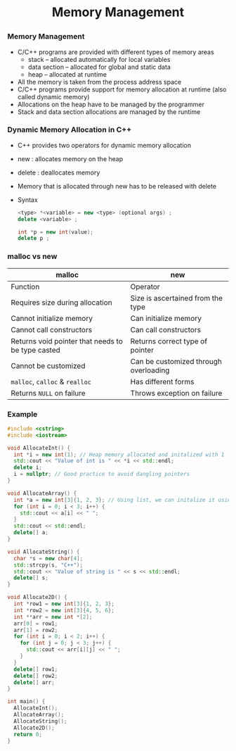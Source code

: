 <h1 style="text-align:center;"> Memory Management </p>

### Memory Management

- C/C++ programs are provided with different types of memory areas
  - stack – allocated automatically for local variables
  - data section – allocated for global and static data
  - heap – allocated at runtime
- All the memory is taken from the process address space
- C/C++ programs provide support for memory allocation at runtime (also called dynamic memory)
- Allocations on the heap have to be managed by the programmer
- Stack and data section allocations are managed by the runtime

### Dynamic Memory Allocation in C++

- C++ provides two operators for dynamic memory allocation
- new : allocates memory on the heap
- delete : deallocates memory
- Memory that is allocated through new has to be released with delete
- Syntax

  ```cpp
  <type> *<variable> = new <type> (optional args) ;
  delete <variable> ;

  int *p = new int(value);
  delete p ;
  ```

### malloc vs new

| malloc                                            | new                                   |
| ------------------------------------------------- | ------------------------------------- |
| Function                                          | Operator                              |
| Requires size during allocation                   | Size is ascertained from the type     |
| Cannot initialize memory                          | Can initialize memory                 |
| Cannot call constructors                          | Can call constructors                 |
| Returns void pointer that needs to be type casted | Returns correct type of pointer       |
| Cannot be customized                              | Can be customized through overloading |
| `malloc`, `calloc` & `realloc`                    | Has different forms                   |
| Returns `NULL` on failure                         | Throws exception on failure           |

### Example

```cpp
#include <cstring>
#include <iostream>

void AllocateInt() {
  int *i = new int(1); // Heap memory allocated and initalized with 1
  std::cout << "Value of int is " << *i << std::endl;
  delete i;
  i = nullptr; // Good practice to avoid dangling pointers
}

void AllocateArray() {
  int *a = new int[3]{1, 2, 3}; // Using list, we can initalize it using loop
  for (int i = 0; i < 3; i++) {
    std::cout << a[i] << " ";
  }
  std::cout << std::endl;
  delete[] a;
}

void AllocateString() {
  char *s = new char[4];
  std::strcpy(s, "C++");
  std::cout << "Value of string is " << s << std::endl;
  delete[] s;
}

void Allocate2D() {
  int *row1 = new int[3]{1, 2, 3};
  int *row2 = new int[3]{4, 5, 6};
  int **arr = new int *[2];
  arr[0] = row1;
  arr[1] = row2;
  for (int i = 0; i < 2; i++) {
    for (int j = 0; j < 3; j++) {
      std::cout << arr[i][j] << " ";
    }
  }
  delete[] row1;
  delete[] row2;
  delete[] arr;
}

int main() {
  AllocateInt();
  AllocateArray();
  AllocateString();
  Allocate2D();
  return 0;
}
```
